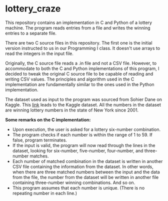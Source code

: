 # lottery_craze
This repository contains an implementation in C and Python of a lottery machine. The program reads entries from a file and writes the winning entries to a separate file.

There are two C source files in this repository. The first one is the initial version instructed to us in our Programming I class. It doesn't use arrays to read the integers in the input file. 

Originally, the C source file reads a .in file and not a CSV file. However, to accommodate to both the C and Python implementations of this program, I decided to tweak the original C source file to be capable of reading and writing CSV values. The principles and algorithm used in the C implementation are fundamentally similar to the ones used in the Python implementation. 

The dataset used as input to the program was sourced from Sohier Dane on Kaggle. This <a href="https://www.kaggle.com/datasets/sohier/ny-state-lotto-winning-numbers/data">link</a> leads to the Kaggle dataset. All the numbers in the dataset are winning lottery numbers in the state of New York since 2001.

<strong>Some remarks on the C implementation: </strong>
<ul>
  <li>Upon execution, the user is asked for a lottery six-number combination.</li>
  <li>The program checks if each number is within the range of 1 to 59. If false, program terminates.</li>
  <li>If the input is valid, the program will now read through the lines in the dataset, looking for six-number, five-number, four-number, and three-number matches.</li>
  <li>Each number of matched combination in the dataset is written in another CSV file containing the information from the dataset. In other words, when there are three matched numbers between the input and the data from the file, the number from the dataset will be written in another file containing three-number winning combinations. And so on.</li>
  <li>This program assumes that each number is unique. (There is no repeating number in each line.)</li>
</ul>

